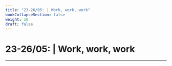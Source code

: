 ```yaml
---
title: "23-26/05: | Work, work, work"
bookCollapseSection: false
weight: 10
draft: false
---
```


# 23-26/05: | Work, work, work

---

